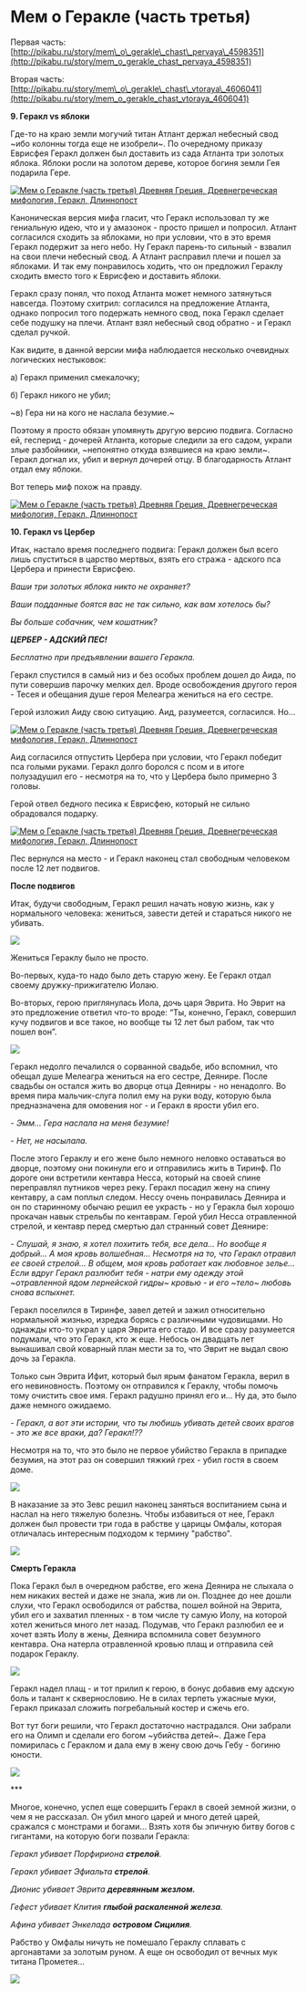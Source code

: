 # Мем о Геракле (часть третья)⁠⁠

Первая часть: [http://pikabu.ru/story/mem\_o\_gerakle\_chast\_pervaya\_4598351](http://pikabu.ru/story/mem_o_gerakle_chast_pervaya_4598351)

Вторая часть: [http://pikabu.ru/story/mem\_o\_gerakle\_chast\_vtoraya\_4606041](http://pikabu.ru/story/mem_o_gerakle_chast_vtoraya_4606041)

**9\. Геракл vs яблоки**

Где-то на краю земли могучий титан Атлант держал небесный свод ~ибо колонны тогда еще не изобрели~. По очередному приказу Еврисфея Геракл должен был доставить из сада Атланта три золотых яблока. Яблоки росли на золотом дереве, которое богиня земли Гея подарила Гере.

[![Мем о Геракле (часть третья) Древняя Греция, Древнегреческая мифология, Геракл, Длиннопост](https://cs9.pikabu.ru/post_img/2016/11/13/6/147902812019128151.jpg)](https://cs9.pikabu.ru/post_img/big/2016/11/13/6/147902812019128151.jpg)

Каноническая версия мифа гласит, что Геракл использовал ту же гениальную идею, что и у амазонок - просто пришел и попросил. Атлант согласился сходить за яблоками, но при условии, что в это время Геракл подержит за него небо. Ну Геракл парень-то сильный - взвалил на свои плечи небесный свод. А Атлант расправил плечи и пошел за яблоками. И так ему понравилось ходить, что он предложил Гераклу сходить вместо того к Еврисфею и доставить яблоки.

Геракл сразу понял, что поход Атланта может немного затянуться навсегда. Поэтому схитрил: согласился на предложение Атланта, однако попросил того подержать немного свод, пока Геракл сделает себе подушку на плечи. Атлант взял небесный свод обратно - и Геракл сделал ручкой.

Как видите, в данной версии мифа наблюдается несколько очевидных логических нестыковок:

а) Геракл применил смекалочку;

б) Геракл никого не убил;

~в) Гера ни на кого не наслала безумие.~

Поэтому я просто обязан упомянуть другую версию подвига. Согласно ей, гесперид - дочерей Атланта, которые следили за его садом, украли злые разбойники, ~непонятно откуда взявшиеся на краю земли~. Геракл догнал их, убил и вернул дочерей отцу. В благодарность Атлант отдал ему яблоки.

Вот теперь миф похож на правду.

[![Мем о Геракле (часть третья) Древняя Греция, Древнегреческая мифология, Геракл, Длиннопост](https://cs9.pikabu.ru/post_img/2016/11/13/6/1479028338155288195.jpg)](https://cs9.pikabu.ru/post_img/2016/11/13/6/1479028338155288195.jpg)

**10\. Геракл vs Цербер**

Итак, настало время последнего подвига: Геракл должен был всего лишь спуститься в царство мертвых, взять его стража - адского пса Цербера и принести Еврисфею.

_Ваши три золотых яблока никто не охраняет?_

_Ваши подданные боятся вас не так сильно, как вам хотелось бы?_

_Вы больше собачник, чем кошатник?_

_**ЦЕРБЕР - АДСКИЙ ПЕС!**_

_Бесплатно при предъявлении вашего Геракла._

Геракл спустился в самый низ и без особых проблем дошел до Аида, по пути совершив парочку мелких дел. Вроде освобождения другого героя - Тесея и обещания душе героя Мелеагра жениться на его сестре.

Герой изложил Аиду свою ситуацию. Аид, разумеется, согласился. Но...

[![Мем о Геракле (часть третья) Древняя Греция, Древнегреческая мифология, Геракл, Длиннопост](https://cs8.pikabu.ru/post_img/2016/11/13/6/1479028471153914728.jpg)](https://cs8.pikabu.ru/post_img/2016/11/13/6/1479028471153914728.jpg)

Аид согласился отпустить Цербера при условии, что Геракл победит пса голыми руками. Геракл долго боролся с псом и в итоге полузадушил его - несмотря на то, что у Цербера было примерно 3 головы.

Герой отвел бедного песика к Еврисфею, который не сильно обрадовался подарку.

[![Мем о Геракле (часть третья) Древняя Греция, Древнегреческая мифология, Геракл, Длиннопост](https://cs9.pikabu.ru/post_img/big/2016/11/13/6/1479028524182360191.jpg)](https://cs9.pikabu.ru/post_img/big/2016/11/13/6/1479028524182360191.jpg)

Пес вернулся на место - и Геракл наконец стал свободным человеком после 12 лет подвигов.

**После подвигов**

Итак, будучи свободным, Геракл решил начать новую жизнь, как у нормального человека: жениться, завести детей и стараться никого не убивать.

![](https://cs9.pikabu.ru/post_img/2016/11/13/6/147902858912889858.jpg)

Жениться Гераклу было не просто.

Во-первых, куда-то надо было деть старую жену. Ее Геракл отдал своему дружку-прижигателю Иолаю.

Во-вторых, герою приглянулась Иола, дочь царя Эврита. Но Эврит на это предложение ответил что-то вроде: “Ты, конечно, Геракл, совершил кучу подвигов и все такое, но вообще ты 12 лет был рабом, так что пошел вон”.

![](https://cs9.pikabu.ru/post_img/big/2016/11/13/6/1479028635140493974.jpg)

Геракл недолго печалился о сорванной свадьбе, ибо вспомнил, что обещал душе Мелеагра жениться на его сестре, Деянире. После свадьбы он остался жить во дворце отца Деяниры - но ненадолго. Во время пира мальчик-слуга полил ему на руки воду, которую была предназначена для омовения ног - и Геракл в ярости убил его.

_\- Эмм… Гера наслала на меня безумие!_

_\- Нет, не насылала._

После этого Гераклу и его жене было немного неловко оставаться во дворце, поэтому они покинули его и отправились жить в Тиринф. По дороге они встретили кентавра Несса, который на своей спине переправлял путников через реку. Геракл посадил жену на спину кентавру, а сам поплыл следом. Нессу очень понравилась Деянира и он по старинному обычаю решил ее украсть - но у Геракла был хорошо прокачан навык стрельбы по кентаврам. Герой убил Несса отравленной стрелой, и кентавр перед смертью дал странный совет Деянире:

_\- Слушай, я знаю, я хотел похитить тебя, все дела… Но вообще я добрый… А моя кровь волшебная… Несмотря на то, что Геракл отравил ее своей стрелой… В общем, моя кровь работает как любовное зелье… Если вдруг Геракл разлюбит тебя - натри ему одежду этой ~отравленной ядом лернейской гидры~ кровью - и его ~тело~ любовь снова вспыхнет._

Геракл поселился в Тиринфе, завел детей и зажил относительно нормальной жизнью, изредка борясь с различными чудовищами. Но однажды кто-то украл у царя Эврита его стадо. И все сразу разумеется подумали, что это Геракл, кто ж еще. Небось он двадцать лет вынашивал свой коварный план мести за то, что Эврит не выдал свою дочь за Геракла.

Только сын Эврита Ифит, который был ярым фанатом Геракла, верил в его невиновность. Поэтому он отправился к Гераклу, чтобы помочь тому очистить свое имя. Геракл радушно принял его и… Ну да, это было даже немного ожидаемо.

_\- Геракл, а вот эти истории, что ты любишь убивать детей своих врагов - это же все враки, да? Геракл!??_

Несмотря на то, что это было не первое убийство Геракла в припадке безумия, на этот раз он совершил тяжкий грех - убил гостя в своем доме.

![](https://cs9.pikabu.ru/post_img/2016/11/13/6/1479028859178122507.jpg)

В наказание за это Зевс решил наконец заняться воспитанием сына и наслал на него тяжелую болезнь. Чтобы избавиться от нее, Геракл должен был провести три года в рабстве у царицы Омфалы, которая отличалась интересным подходом к термину "рабство".

![](https://cs9.pikabu.ru/post_img/2016/11/13/6/1479028911185729892.jpg)

**Смерть Геракла**

Пока Геракл был в очередном рабстве, его жена Деянира не слыхала о нем никаких вестей и даже не знала, жив ли он. Позднее до нее дошли слухи, что Геракл освободился от рабства, пошел войной на Эврита, убил его и захватил пленных - в том числе ту самую Иолу, на которой хотел жениться много лет назад. Подумав, что Геракл разлюбил ее и хочет взять Иолу в жены, Деянира вспомнила совет безумного кентавра. Она натерла отравленной кровью плащ и отправила сей подарок Гераклу.

![](https://cs9.pikabu.ru/post_img/2016/11/13/6/1479028970171454779.jpg)

Геракл надел плащ - и тот прилип к герою, в бонус добавив ему адскую боль и талант к сквернословию. Не в силах терпеть ужасные муки, Геракл приказал сложить погребальный костер и сжечь его.

Вот тут боги решили, что Геракл достаточно настрадался. Они забрали его на Олимп и сделали его богом ~убийства детей~. Даже Гера помирилась с Гераклом и дала ему в жену свою дочь Гебу - богиню юности.

![](https://cs9.pikabu.ru/post_img/big/2016/11/13/6/147902904316506327.jpg)

\*\*\*

Многое, конечно, успел еще совершить Геракл в своей земной жизни, о чем я не рассказал. Он убил много царей и много детей царей, сражался с монстрами и богами... Взять хотя бы эпичную битву богов с гигантами, на которую боги позвали Геракла:

_Геракл убивает Порфириона **стрелой**._

_Геракл убивает Эфиальта **стрелой**._

_Дионис убивает Эврита **деревянным жезлом.**_

_Гефест убивает Клития **глыбой раскаленной железа**._

_Афина убивает Энкелада **островом Сицилия**._

Рабство у Омфалы ничуть не помешало Гераклу сплавать с аргонавтами за золотым руном. А еще он освободил от вечных мук титана Прометея…

![](https://cs8.pikabu.ru/post_img/2016/11/13/6/1479029118112954287.jpg)
